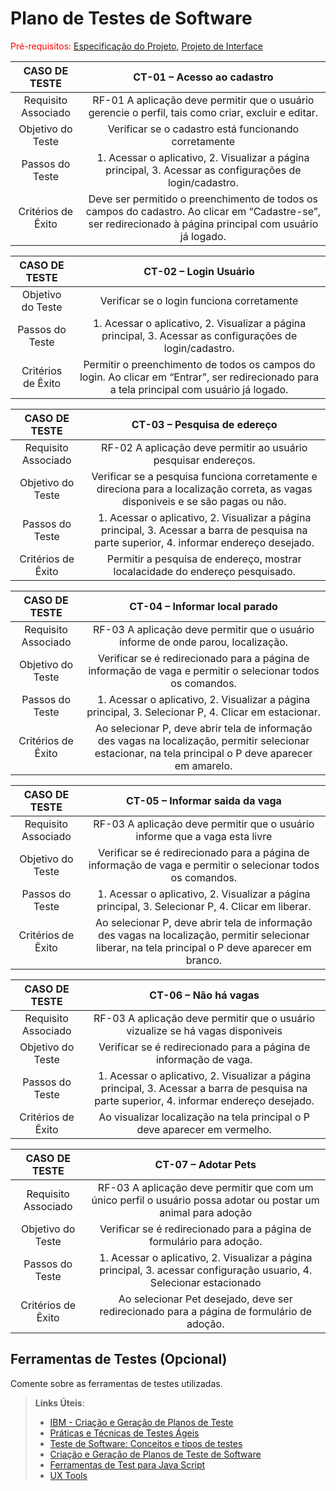 # Plano de Testes de Software

<span style="color:red">Pré-requisitos: <a href="2-Especificação do Projeto.md"> Especificação do Projeto</a></span>, <a href="3-Projeto de Interface.md"> Projeto de Interface</a>

|  CASO DE TESTE |    CT-01 – Acesso ao cadastro    |
|     :---:             |     :---:                                              |
| Requisito Associado   | RF-01 A aplicação deve permitir que o usuário gerencie o perfil, tais como criar, excluir e editar. |
|    Objetivo do Teste  | Verificar se o cadastro está funcionando corretamente  |
|    Passos do Teste    | 1. Acessar o aplicativo, 2. Visualizar a página principal, 3. Acessar as configurações de login/cadastro. |
|    Critérios de Êxito | Deve ser permitido o preenchimento de todos os campos do cadastro. Ao clicar em “Cadastre-se”, ser redirecionado à página principal com usuário já logado.      |

|  CASO DE TESTE |    CT-02 – Login Usuário    |
|     :---:             |     :---:                                              |
|    Objetivo do Teste  | Verificar se o login funciona corretamente  |
|    Passos do Teste    | 1. Acessar o aplicativo, 2. Visualizar a página principal, 3. Acessar as configurações de login/cadastro. |
|    Critérios de Êxito | Permitir o preenchimento de todos os campos do login. Ao clicar em “Entrar”, ser redirecionado para a tela principal com usuário já logado.    |

|  CASO DE TESTE |    CT-03 – Pesquisa de edereço  |
|     :---:             |     :---:                                              |
| Requisito Associado   | RF-02 A aplicação deve permitir ao usuário pesquisar endereços. |
|    Objetivo do Teste  | Verificar se a pesquisa funciona corretamente e direciona para a localização correta, as vagas disponiveis e se são pagas ou não.  |
|    Passos do Teste    | 1. Acessar o aplicativo, 2. Visualizar a página principal, 3. Acessar a barra de pesquisa na parte superior, 4. informar endereço desejado.     |
|    Critérios de Êxito | Permitir a pesquisa de endereço, mostrar localacidade do endereço pesquisado.   |

|  CASO DE TESTE |    CT-04 – Informar local parado    |
|     :---:             |     :---:                                              |
| Requisito Associado   | RF-03 A aplicação deve permitir que o usuário informe de onde parou, localização. |
|    Objetivo do Teste  | Verificar se é redirecionado para a página de informação de vaga e permitir o selecionar todos os comandos.  |
|    Passos do Teste    | 1. Acessar o aplicativo, 2. Visualizar a página principal, 3. Selecionar P, 4. Clicar em estacionar. |
|    Critérios de Êxito | Ao selecionar P, deve abrir tela de informação des vagas na localização, permitir selecionar estacionar, na tela principal o P deve aparecer em amarelo.   |

|  CASO DE TESTE |    CT-05 – Informar saida da vaga  |
|     :---:             |     :---:                                              |
|  Requisito Associado  | RF-03 A aplicação deve permitir que o usuário informe que a vaga esta livre |
|    Objetivo do Teste  | Verificar se é redirecionado para a página de informação de vaga e permitir o selecionar todos os comandos.  |
|    Passos do Teste    | 1. Acessar o aplicativo, 2. Visualizar a página principal, 3. Selecionar P, 4. Clicar em liberar.     |
|    Critérios de Êxito | Ao selecionar P, deve abrir tela de informação des vagas na localização, permitir selecionar liberar, na tela principal o P deve aparecer em branco. |

|  CASO DE TESTE |    CT-06 – Não há vagas  |
|     :---:             |     :---:                                              |
|  Requisito Associado  | RF-03 A aplicação deve permitir que o usuário vizualize se há vagas disponiveis |
|    Objetivo do Teste  | Verificar se é redirecionado para a página de informação de vaga.  |
|    Passos do Teste    | 1. Acessar o aplicativo, 2. Visualizar a página principal, 3. Acessar a barra de pesquisa na parte superior, 4. informar endereço desejado.     |
|    Critérios de Êxito | Ao visualizar localização na tela principal o P deve aparecer em vermelho. |


|  CASO DE TESTE |    CT-07 – Adotar Pets   |
|     :---:             |     :---:                                              |
| Requisito Associado | RF-03 A aplicação deve permitir que com um único perfil o usuário possa adotar ou postar um animal para adoção |
|    Objetivo do Teste  | Verificar se é redirecionado para a página de formulário para adoção.  |
|    Passos do Teste    | 1. Acessar o aplicativo, 2. Visualizar a página principal, 3. acessar configuração usuario, 4. Selecionar estacionado   |
|    Critérios de Êxito | Ao selecionar Pet desejado, deve ser redirecionado para a página de formulário de adoção. |

## Ferramentas de Testes (Opcional)

Comente sobre as ferramentas de testes utilizadas.
 
> **Links Úteis**:
> - [IBM - Criação e Geração de Planos de Teste](https://www.ibm.com/developerworks/br/local/rational/criacao_geracao_planos_testes_software/index.html)
> - [Práticas e Técnicas de Testes Ágeis](http://assiste.serpro.gov.br/serproagil/Apresenta/slides.pdf)
> -  [Teste de Software: Conceitos e tipos de testes](https://blog.onedaytesting.com.br/teste-de-software/)
> - [Criação e Geração de Planos de Teste de Software](https://www.ibm.com/developerworks/br/local/rational/criacao_geracao_planos_testes_software/index.html)
> - [Ferramentas de Test para Java Script](https://geekflare.com/javascript-unit-testing/)
> - [UX Tools](https://uxdesign.cc/ux-user-research-and-user-testing-tools-2d339d379dc7)
